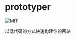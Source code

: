 # prototyper

[![MIT](https://img.shields.io/dub/l/vibe-d.svg?style=flat-square)](http://opensource.org/licenses/MIT)

以低代码的方式快速构建你的网站
